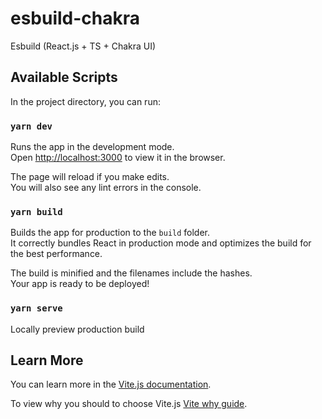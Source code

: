 # esbuild-chakra
Esbuild (React.js + TS + Chakra UI)

## Available Scripts

In the project directory, you can run:

### `yarn dev`

Runs the app in the development mode.<br />
Open [http://localhost:3000](http://localhost:3000) to view it in the browser.

The page will reload if you make edits.<br />
You will also see any lint errors in the console.

### `yarn build`

Builds the app for production to the `build` folder.<br />
It correctly bundles React in production mode and optimizes the build for the best performance.

The build is minified and the filenames include the hashes.<br />
Your app is ready to be deployed!

### `yarn serve`
Locally preview production build

## Learn More

You can learn more in the [Vite.js documentation](https://vitejs.dev/guide/).

To view why you should to choose Vite.js [Vite why guide](https://vitejs.dev/guide/why.html).
